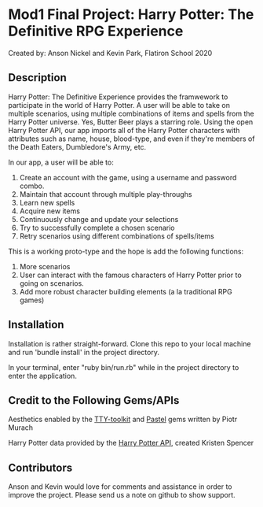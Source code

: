 # Mod1 Final Project: Harry Potter: The Definitive RPG Experience
Created by: Anson Nickel and Kevin Park, Flatiron School 2020

## Description

Harry Potter: The Definitive Experience provides the framwework to participate in the world of Harry Potter. A user will be able to take on multiple scenarios, using multiple combinations of items and spells from the Harry Potter universe. Yes, Butter Beer plays a starring role. Using the open Harry Potter API, our app imports all of the Harry Potter characters with attributes such as name, house, blood-type, and even if they're members of the Death Eaters, Dumbledore's Army, etc.

In our app, a user will be able to:

1. Create an account with the game, using a username and password combo.
2. Maintain that account through multiple play-throughs
3. Learn new spells
4. Acquire new items
5. Continuously change and update your selections
6. Try to successfully complete a chosen scenario
7. Retry scenarios using different combinations of spells/items

This is a working proto-type and the hope is add the following functions:

1. More scenarios
2. User can interact with the famous characters of Harry Potter prior to going on scenarios.
3. Add more robust character building elements (a la traditional RPG games)

## Installation

Installation is rather straight-forward. Clone this repo to your local machine and run 'bundle install' in the project directory.

In your terminal, enter "ruby bin/run.rb" while in the project directory to enter the application.

## Credit to the Following Gems/APIs

Aesthetics enabled by the [TTY-toolkit](https://ttytoolkit.org/) and [Pastel](https://github.com/piotrmurach/pastel) gems written by Piotr Murach

Harry Potter data provided by the [Harry Potter API](https://www.potterapi.com/), created Kristen Spencer

## Contributors

Anson and Kevin would love for comments and assistance in order to improve the project. Please send us a note on github to show support.
